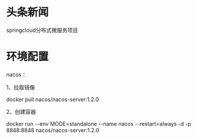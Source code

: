 # 头条新闻

springcloud分布式微服务项目

# 环境配置
nacos：

1、拉取镜像

docker pull nacos/nacos-server:1.2.0

2、创建容器

docker run --env MODE=standalone --name nacos --restart=always  -d -p 8848:8848 nacos/nacos-server:1.2.0

